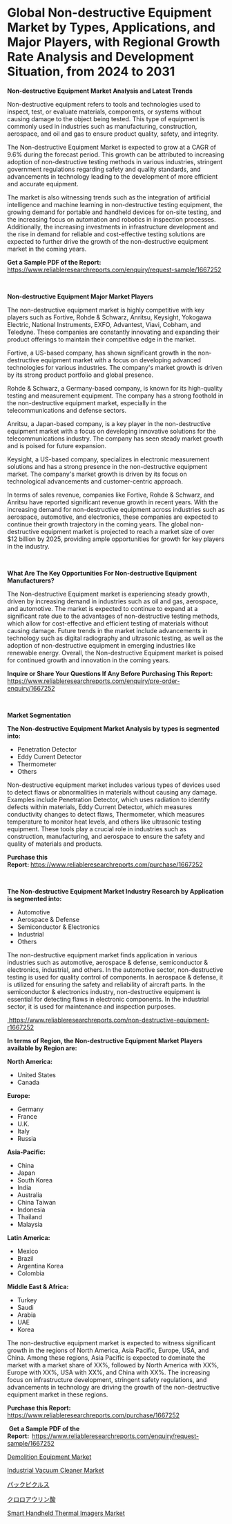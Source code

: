<p><h1>Global Non-destructive Equipment Market by Types, Applications, and Major Players, with Regional Growth Rate Analysis and Development Situation, from 2024 to 2031</h1></p><p><strong>Non-destructive Equipment Market Analysis and Latest Trends</strong></p>
<p><p>Non-destructive equipment refers to tools and technologies used to inspect, test, or evaluate materials, components, or systems without causing damage to the object being tested. This type of equipment is commonly used in industries such as manufacturing, construction, aerospace, and oil and gas to ensure product quality, safety, and integrity.</p><p>The Non-destructive Equipment Market is expected to grow at a CAGR of 9.6% during the forecast period. This growth can be attributed to increasing adoption of non-destructive testing methods in various industries, stringent government regulations regarding safety and quality standards, and advancements in technology leading to the development of more efficient and accurate equipment.</p><p>The market is also witnessing trends such as the integration of artificial intelligence and machine learning in non-destructive testing equipment, the growing demand for portable and handheld devices for on-site testing, and the increasing focus on automation and robotics in inspection processes. Additionally, the increasing investments in infrastructure development and the rise in demand for reliable and cost-effective testing solutions are expected to further drive the growth of the non-destructive equipment market in the coming years.</p></p>
<p><strong>Get a Sample PDF of the Report:&nbsp;</strong> <a href="https://www.reliableresearchreports.com/enquiry/request-sample/1667252">https://www.reliableresearchreports.com/enquiry/request-sample/1667252</a></p>
<p>&nbsp;</p>
<p><strong>Non-destructive Equipment Major Market Players</strong></p>
<p><p>The non-destructive equipment market is highly competitive with key players such as Fortive, Rohde & Schwarz, Anritsu, Keysight, Yokogawa Electric, National Instruments, EXFO, Advantest, Viavi, Cobham, and Teledyne. These companies are constantly innovating and expanding their product offerings to maintain their competitive edge in the market.</p><p>Fortive, a US-based company, has shown significant growth in the non-destructive equipment market with a focus on developing advanced technologies for various industries. The company's market growth is driven by its strong product portfolio and global presence.</p><p>Rohde & Schwarz, a Germany-based company, is known for its high-quality testing and measurement equipment. The company has a strong foothold in the non-destructive equipment market, especially in the telecommunications and defense sectors.</p><p>Anritsu, a Japan-based company, is a key player in the non-destructive equipment market with a focus on developing innovative solutions for the telecommunications industry. The company has seen steady market growth and is poised for future expansion.</p><p>Keysight, a US-based company, specializes in electronic measurement solutions and has a strong presence in the non-destructive equipment market. The company's market growth is driven by its focus on technological advancements and customer-centric approach.</p><p>In terms of sales revenue, companies like Fortive, Rohde & Schwarz, and Anritsu have reported significant revenue growth in recent years. With the increasing demand for non-destructive equipment across industries such as aerospace, automotive, and electronics, these companies are expected to continue their growth trajectory in the coming years. The global non-destructive equipment market is projected to reach a market size of over $12 billion by 2025, providing ample opportunities for growth for key players in the industry.</p></p>
<p>&nbsp;</p>
<p><strong>What Are The Key Opportunities For Non-destructive Equipment Manufacturers?</strong></p>
<p><p>The Non-destructive Equipment market is experiencing steady growth, driven by increasing demand in industries such as oil and gas, aerospace, and automotive. The market is expected to continue to expand at a significant rate due to the advantages of non-destructive testing methods, which allow for cost-effective and efficient testing of materials without causing damage. Future trends in the market include advancements in technology such as digital radiography and ultrasonic testing, as well as the adoption of non-destructive equipment in emerging industries like renewable energy. Overall, the Non-destructive Equipment market is poised for continued growth and innovation in the coming years.</p></p>
<p><strong>Inquire or Share Your Questions If Any Before Purchasing This Report:</strong> <a href="https://www.reliableresearchreports.com/enquiry/pre-order-enquiry/1667252">https://www.reliableresearchreports.com/enquiry/pre-order-enquiry/1667252</a></p>
<p>&nbsp;</p>
<p><strong>Market Segmentation</strong></p>
<p><strong>The Non-destructive Equipment Market Analysis by types is segmented into:</strong></p>
<p><ul><li>Penetration Detector</li><li>Eddy Current Detector</li><li>Thermometer</li><li>Others</li></ul></p>
<p><p>Non-destructive equipment market includes various types of devices used to detect flaws or abnormalities in materials without causing any damage. Examples include Penetration Detector, which uses radiation to identify defects within materials, Eddy Current Detector, which measures conductivity changes to detect flaws, Thermometer, which measures temperature to monitor heat levels, and others like ultrasonic testing equipment. These tools play a crucial role in industries such as construction, manufacturing, and aerospace to ensure the safety and quality of materials and products.</p></p>
<p><strong>Purchase this Report:&nbsp;</strong><a href="https://www.reliableresearchreports.com/purchase/1667252">https://www.reliableresearchreports.com/purchase/1667252</a></p>
<p>&nbsp;</p>
<p><strong>The Non-destructive Equipment Market Industry Research by Application is segmented into:</strong></p>
<p><ul><li>Automotive</li><li>Aerospace & Defense</li><li>Semiconductor & Electronics</li><li>Industrial</li><li>Others</li></ul></p>
<p><p>The non-destructive equipment market finds application in various industries such as automotive, aerospace & defense, semiconductor & electronics, industrial, and others. In the automotive sector, non-destructive testing is used for quality control of components. In aerospace & defense, it is utilized for ensuring the safety and reliability of aircraft parts. In the semiconductor & electronics industry, non-destructive equipment is essential for detecting flaws in electronic components. In the industrial sector, it is used for maintenance and inspection purposes.</p></p>
<p><a href="https://www.reliableresearchreports.com/non-destructive-equipment-r1667252">&nbsp;https://www.reliableresearchreports.com/non-destructive-equipment-r1667252</a></p>
<p><strong>In terms of Region, the Non-destructive Equipment Market Players available by Region are:</strong></p>
<p>
    <p> <strong> North America: </strong>
        <ul>
            <li>United States</li>
            <li>Canada</li>
        </ul>
        </p> 
    <p> <strong> Europe: </strong>
        <ul>
            <li>Germany</li>
            <li>France</li>
            <li>U.K.</li>
            <li>Italy</li>
            <li>Russia</li>
        </ul>
        </p> 
    <p> <strong> Asia-Pacific: </strong>
        <ul>
            <li>China</li>
            <li>Japan</li>
            <li>South Korea</li>
            <li>India</li>
            <li>Australia</li>
            <li>China Taiwan</li>
            <li>Indonesia</li>
            <li>Thailand</li>
            <li>Malaysia</li>
        </ul>
        </p> 
    <p> <strong> Latin America: </strong>
        <ul>
            <li>Mexico</li>
            <li>Brazil</li>
            <li>Argentina Korea</li>
            <li>Colombia</li>
        </ul>
        </p> 
    <p> <strong> Middle East & Africa: </strong>
        <ul>
            <li>Turkey</li>
            <li>Saudi</li>
            <li>Arabia</li>
            <li>UAE</li>
            <li>Korea</li>
        </ul>
    </p>
    </p>
<p><p>The non-destructive equipment market is expected to witness significant growth in the regions of North America, Asia Pacific, Europe, USA, and China. Among these regions, Asia Pacific is expected to dominate the market with a market share of XX%, followed by North America with XX%, Europe with XX%, USA with XX%, and China with XX%. The increasing focus on infrastructure development, stringent safety regulations, and advancements in technology are driving the growth of the non-destructive equipment market in these regions.</p></p>
<p><strong>Purchase this Report: </strong><a href="https://www.reliableresearchreports.com/purchase/1667252">https://www.reliableresearchreports.com/purchase/1667252</a></p>
<p>&nbsp;<strong>Get a Sample PDF of the Report:&nbsp;&nbsp;</strong><a href="https://www.reliableresearchreports.com/enquiry/request-sample/1667252">https://www.reliableresearchreports.com/enquiry/request-sample/1667252</a></p>
<p><strong></strong></p>
<p><p><a href="https://www.linkedin.com/pulse/demolition-equipment-market-exploring-share-trends-future-1myvc?trackingId=S3LD0npedvLZM6N%2FBZ%2FSdw%3D%3D">Demolition Equipment Market</a></p><p><a href="https://www.linkedin.com/pulse/decoding-industrial-vacuum-cleaner-market-metrics-share-trends-d5agc?trackingId=8YF0uVKZzvrUkW419d3w7g%3D%3D">Industrial Vacuum Cleaner Market</a></p><p><a href="https://medium.com/@nayelibosco2023/%E3%83%91%E3%83%83%E3%82%AF%E8%A9%B0%E3%82%81%E3%83%94%E3%82%AF%E3%83%AB%E3%82%B9%E5%B8%82%E5%A0%B4-%E7%AB%B6%E4%BA%89%E5%88%86%E6%9E%90-%E5%B8%82%E5%A0%B4%E3%83%88%E3%83%AC%E3%83%B3%E3%83%89-2031%E5%B9%B4%E3%81%BE%E3%81%A7%E3%81%AE%E4%BA%88%E6%B8%AC-5c6916ba1846">パックピクルス</a></p><p><a href="https://medium.com/@jasoniller59/%E5%A1%A9%E5%8C%96%E9%87%91%E9%85%B8%E5%B8%82%E5%A0%B4%E3%81%AF%E5%B8%82%E5%A0%B4%E3%82%B7%E3%82%A7%E3%82%A2-%E5%B8%82%E5%A0%B4%E5%8B%95%E5%90%91-%E5%B8%82%E5%A0%B4%E6%88%90%E9%95%B7%E3%81%AB%E9%96%A2%E3%81%99%E3%82%8B%E6%83%85%E5%A0%B1%E3%82%92%E6%8F%90%E4%BE%9B%E3%81%97%E3%81%BE%E3%81%99-4b5fdf86b37e">クロロアウリン酸</a></p><p><a href="https://github.com/RichRobinson5/Market-Research-Report-List-4/blob/main/smart-handheld-thermal-imagers-market.md">Smart Handheld Thermal Imagers Market</a></p></p>